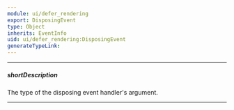 ```yaml
---
module: ui/defer_rendering
export: DisposingEvent
type: Object
inherits: EventInfo
uid: ui/defer_rendering:DisposingEvent
generateTypeLink: 
---
```

---
##### shortDescription
The type of the disposing event handler's argument.

---
<!-- Description goes here -->